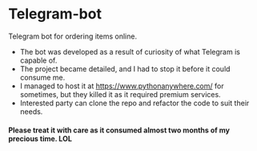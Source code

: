 # Telegram-bot
Telegram bot for ordering items online.
- The bot was developed as a result of curiosity of what Telegram is capable of.
- The project became detailed, and I had to stop it before it could consume me.
- I managed to host it at https://www.pythonanywhere.com/ for sometimes, but they killed it as it required premium services.
- Interested party can clone the repo and refactor the code to suit their needs.
#### Please treat it with care as it consumed almost two months of my precious time. LOL
